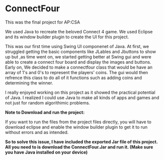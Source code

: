 # ConnectFour

This was the final project for AP:CSA

We used Java to recreate the beloved Connect 4 game. We used Eclipse and its window builder plugin to create the UI for this project.

This was our first time using Swing UI componenet of Java. At first, we struggled getting the basic components like JLables and Jbuttons to show up but ,as time went on, we started getting better at Swing gui and were able to create a connect four board and display the images and buttons. Early on, We decided to make a connectfour class that would be have an array of 1's and 0's to represent the players' coins. The gui would then refrence this class to do all of it functions such as adding coins and determining the winner. 

I really enjoyed working on this project as it showed the practical potential of Java. I realized I could use Java to make all kinds of apps and games and not just for random algorithimic problems. 


**Note to Download and run the project:**

If you want to run the files from the project files directly, you will have to download eclipse and enable the window builder plugin to get it to run without errors and as intended.

**So to solve this issue, I have included the exported Jar file of this project. All you need to is download the ConnectFour.Jar and run it. (Make sure you have Java installed on your device)**


